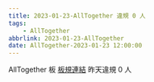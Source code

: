 ```yaml
---
title: 2023-01-23-AllTogether 違規 0 人
tags:
    - AllTogether
abbrlink: 2023-01-23-AllTogether
date: AllTogether-2023-01-23 12:00:00
---
```

AllTogether 板 [板規連結](https://www.ptt.cc/bbs/AllTogether/M.1643211430.A.5FB.html)
昨天違規 0 人
